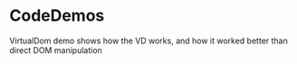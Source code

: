 # CodeDemos

VirtualDom demo shows how the VD works, and how it worked better than direct DOM manipulation
